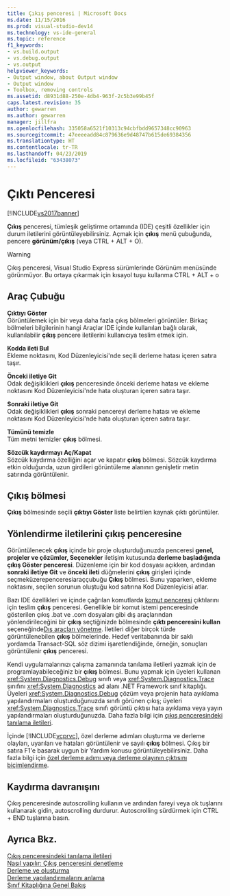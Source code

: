 ```yaml
---
title: Çıkış penceresi | Microsoft Docs
ms.date: 11/15/2016
ms.prod: visual-studio-dev14
ms.technology: vs-ide-general
ms.topic: reference
f1_keywords:
- vs.build.output
- vs.debug.output
- vs.output
helpviewer_keywords:
- Output window, about Output window
- Output window
- Toolbox, removing controls
ms.assetid: d8931d88-250e-4db4-963f-2c5b3e99b45f
caps.latest.revision: 35
author: gewarren
ms.author: gewarren
manager: jillfra
ms.openlocfilehash: 335058a6521f10313c94cbfbdd9657348cc90963
ms.sourcegitcommit: 47eeeeadd84c879636e9d48747b615de69384356
ms.translationtype: HT
ms.contentlocale: tr-TR
ms.lasthandoff: 04/23/2019
ms.locfileid: "63438073"
---
```

# <a name="output-window"></a>Çıktı Penceresi
[!INCLUDE[vs2017banner](../../includes/vs2017banner.md)]

**Çıkış** penceresi, tümleşik geliştirme ortamında (IDE) çeşitli özellikler için durum iletilerini görüntüleyebilirsiniz. Açmak için **çıkış** menü çubuğunda, pencere **görünüm/çıkış** (veya CTRL + ALT + O).  
  
> [!WARNING]
> Çıkış penceresi, Visual Studio Express sürümlerinde Görünüm menüsünde görünmüyor. Bu ortaya çıkarmak için kısayol tuşu kullanma CTRL + ALT + o  
  
## <a name="toolbar"></a>Araç Çubuğu  
 **Çıktıyı Göster**  
 Görüntülemek için bir veya daha fazla çıkış bölmeleri görüntüler. Birkaç bölmeleri bilgilerinin hangi Araçlar IDE içinde kullanılan bağlı olarak, kullanılabilir **çıkış** pencere iletilerini kullanıcıya teslim etmek için.  
  
 **Kodda ileti Bul**  
 Ekleme noktasını, Kod Düzenleyicisi'nde seçili derleme hatası içeren satıra taşır.  
  
 **Önceki iletiye Git**  
 Odak değişiklikleri **çıkış** penceresinde önceki derleme hatası ve ekleme noktasını Kod Düzenleyicisi'nde hata oluşturan içeren satıra taşır.  
  
 **Sonraki iletiye Git**  
 Odak değişiklikleri **çıkış** sonraki pencereyi derleme hatası ve ekleme noktasını Kod Düzenleyicisi'nde hata oluşturan içeren satıra taşır.  
  
 **Tümünü temizle**  
 Tüm metni temizler **çıkış** bölmesi.  
  
 **Sözcük kaydırmayı Aç/Kapat**  
 Sözcük kaydırma özelliğini açar ve kapatır **çıkış** bölmesi. Sözcük kaydırma etkin olduğunda, uzun girdileri görüntüleme alanının genişletir metin satırında görüntülenir.  
  
## <a name="output-pane"></a>Çıkış bölmesi  
 **Çıkış** bölmesinde seçili **çıktıyı Göster** liste belirtilen kaynak çıktı görüntüler.  
  
## <a name="routing-messages-to-the-output-window"></a>Yönlendirme iletilerini çıkış penceresine  
 Görüntülenecek **çıkış** içinde bir proje oluşturduğunuzda penceresi **genel, projeler ve çözümler, Seçenekler** iletişim kutusunda **derleme başladığında çıkış Göster penceresi**. Düzenleme için bir kod dosyası açıkken, ardından **sonraki iletiye Git** ve **önceki ileti** düğmelerini **çıkış** girişleri içinde seçmeküzerepenceresiaraççubuğu **Çıkış** bölmesi. Bunu yaparken, ekleme noktasını, seçilen sorunun oluştuğu kod satırına Kod Düzenleyicisi atlar.  
  
 Bazı IDE özellikleri ve içinde çağrılan komutlarda [komut penceresi](../../ide/reference/command-window.md) çıktılarını için teslim **çıkış** penceresi. Genellikle bir komut istemi penceresinde gösterilen çıkış .bat ve .com dosyaları gibi dış araçlarından yönlendirileceğini bir **çıkış** seçtiğinizde bölmesinde **çıktı penceresini kullan** seçeneğinde[Dış araçları yönetme](../../ide/managing-external-tools.md). İletileri diğer birçok türde görüntülenebilen **çıkış** bölmelerinde. Hedef veritabanında bir saklı yordamda Transact-SQL söz dizimi işaretlendiğinde, örneğin, sonuçları görüntülenir **çıkış** penceresi.  
  
 Kendi uygulamalarınızı çalışma zamanında tanılama iletileri yazmak için de programlayabileceğiniz bir **çıkış** bölmesi. Bunu yapmak için üyeleri kullanan <xref:System.Diagnostics.Debug> sınıfı veya <xref:System.Diagnostics.Trace> sınıfını <xref:System.Diagnostics> ad alanı .NET Framework sınıf kitaplığı. Üyeleri <xref:System.Diagnostics.Debug> çözüm veya projenin hata ayıklama yapılandırmaları oluşturduğunuzda sınıfı görünen çıkış; üyeleri <xref:System.Diagnostics.Trace> sınıfı görüntü çıktısı hata ayıklama veya yayın yapılandırmaları oluşturduğunuzda. Daha fazla bilgi için [çıkış penceresindeki tanılama iletileri](../../debugger/diagnostic-messages-in-the-output-window.md).  
  
 İçinde [!INCLUDE[vcprvc](../../includes/vcprvc-md.md)], özel derleme adımları oluşturma ve derleme olayları, uyarıları ve hataları görüntülenir ve sayılı **çıkış** bölmesi. Çıkış bir satıra F1'e basarak uygun bir Yardım konusu görüntüleyebilirsiniz. Daha fazla bilgi için [özel derleme adımı veya derleme olayının çıktısını biçimlendirme](http://msdn.microsoft.com/library/92ad3e38-24d7-4b89-90e6-5a16f5f998da).  
  
## <a name="scrolling-behavior"></a>Kaydırma davranışını  
 Çıkış penceresinde autoscrolling kullanın ve ardından fareyi veya ok tuşlarını kullanarak gidin, autoscrolling durdurur. Autoscrolling sürdürmek için CTRL + END tuşlarına basın.  
  
## <a name="see-also"></a>Ayrıca Bkz.  
 [Çıkış penceresindeki tanılama iletileri](../../debugger/diagnostic-messages-in-the-output-window.md)   
 [Nasıl yapılır: Çıkış penceresini denetleme](http://msdn.microsoft.com/library/91aebd15-8854-4a7a-9f7d-57376fb4e858)   
 [Derleme ve oluşturma](../../ide/compiling-and-building-in-visual-studio.md)   
 [Derleme yapılandırmalarını anlama](../../ide/understanding-build-configurations.md)   
 [Sınıf Kitaplığına Genel Bakış](http://msdn.microsoft.com/library/7e4c5921-955d-4b06-8709-101873acf157)
